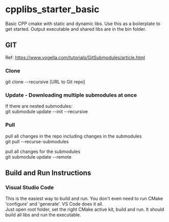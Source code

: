 # cpplibs_starter_basic
Basic CPP cmake with static and dynamic libs. Use this as a boilerplate to get started.
Output executable and shared libs are in the bin folder.

## GIT
Ref: https://www.vogella.com/tutorials/GitSubmodules/article.html
### Clone
git clone --recursive [URL to Git repo]
### Update - Downloading multiple submodules at once
If there are nested submodules:  
git submodule update --init --recursive
### Pull
pull all changes in the repo including changes in the submodules  
git pull --recurse-submodules

pull all changes for the submodules  
git submodule update --remote

## Build and Run Instructions
### Visual Studio Code
This is the easiest way to build and run. You don't even need to run CMake 'configure' and 'generate'. VS Code does it all.  
Just open root folder, set the right CMake active kit, build and run. It should build all libs and run the executable.


